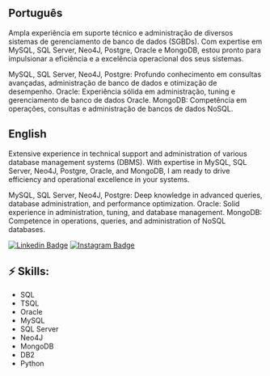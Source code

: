 <!-- You can create your own header images using Canva, it has a lot of templates. If you do, use the following link https://www.canva.com/join/celeriac-tread-jellyfish -->
## Português

Ampla experiência em suporte técnico e administração de diversos sistemas de gerenciamento de banco de dados (SGBDs). Com expertise em MySQL, SQL Server, Neo4J, Postgre, Oracle e MongoDB, estou pronto para impulsionar a eficiência e a excelência operacional dos seus sistemas.

  MySQL, SQL Server, Neo4J, Postgre: Profundo conhecimento em consultas avançadas, administração de banco de dados e otimização de desempenho.
  Oracle: Experiência sólida em administração, tuning e gerenciamento de banco de dados Oracle.
  MongoDB: Competência em operações, consultas e administração de bancos de dados NoSQL.
  
## English

Extensive experience in technical support and administration of various database management systems (DBMS). With expertise in MySQL, SQL Server, Neo4J, Postgre, Oracle, and MongoDB, I am ready to drive efficiency and operational excellence in your systems.

  MySQL, SQL Server, Neo4J, Postgre: Deep knowledge in advanced queries, database administration, and performance optimization.
  Oracle: Solid experience in administration, tuning, and database management.
  MongoDB: Competence in operations, queries, and administration of NoSQL databases.

[![Linkedin Badge](https://img.shields.io/badge/-LinkedIn-blue?style=flat-square&logo=Linkedin&logoColor=white&link=https://www.linkedin.com/in/jayrajroshan/)](https://www.linkedin.com/in/yan-furlan-455ab820b/)
[![Instagram Badge](https://img.shields.io/badge/-Instagram-e4405f?style=flat-square&logo=Instagram&logoColor=white&link=https://www.instagram.com/roshanjayraj/)](https://www.instagram.com/yanfurlan/)

## ⚡ Skills:
- SQL
- TSQL
- Oracle
- MySQL
- SQL Server
- Neo4J
- MongoDB
- DB2
- Python
